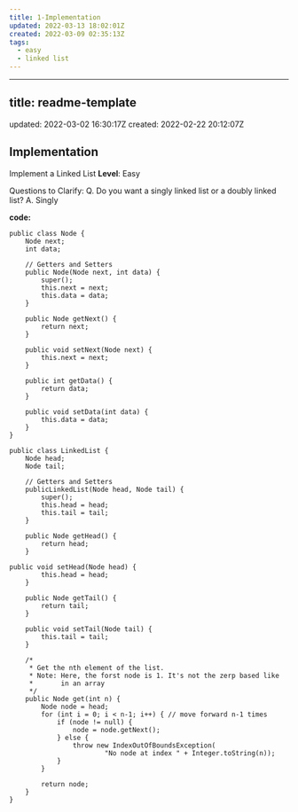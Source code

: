 ```yaml
---
title: 1-Implementation
updated: 2022-03-13 18:02:01Z
created: 2022-03-09 02:35:13Z
tags:
  - easy
  - linked list
---
```


* * *

## title: readme-template
updated: 2022-03-02 16:30:17Z
created: 2022-02-22 20:12:07Z

## Implementation

Implement a Linked List
**Level**: Easy

Questions to Clarify:
Q. Do you want a singly linked list or a doubly linked list?
A. Singly

**code:**

```
public class Node {
    Node next;
    int data;

    // Getters and Setters
    public Node(Node next, int data) {
        super();
        this.next = next;
        this.data = data;
    }

    public Node getNext() {
        return next;
    }

    public void setNext(Node next) {
        this.next = next;
    }

    public int getData() {
        return data;
    }

    public void setData(int data) {
        this.data = data;
    }
}

public class LinkedList {
    Node head;
    Node tail;

    // Getters and Setters
    publicLinkedList(Node head, Node tail) {
        super();
        this.head = head;
        this.tail = tail;
    }

    public Node getHead() {
        return head;
    }

public void setHead(Node head) {
        this.head = head;
    }

    public Node getTail() {
        return tail;
    }

    public void setTail(Node tail) {
        this.tail = tail;
    }

    /*
     * Get the nth element of the list.
     * Note: Here, the forst node is 1. It's not the zerp based like
     *       in an array
     */
    public Node get(int n) {
        Node node = head;
        for (int i = 0; i < n-1; i++) { // move forward n-1 times
            if (node != null) {
                node = node.getNext();
            } else {
                throw new IndexOutOfBoundsException(
                        "No node at index " + Integer.toString(n));
            }
        }

        return node;
    }
}

```